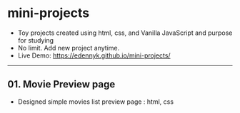 # mini-projects 
* Toy projects created using html, css, and Vanilla JavaScript and purpose for studying
* No limit. Add new project anytime.
* Live Demo: <https://edennyk.github.io/mini-projects/>
-------------------------------------------------------------------------------------
## 01. Movie Preview page
- Designed simple movies list preview page : html, css